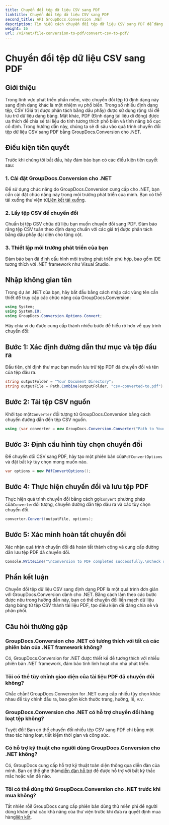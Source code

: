 ```yaml
---
title: Chuyển đổi tệp dữ liệu CSV sang PDF
linktitle: Chuyển đổi tệp dữ liệu CSV sang PDF
second_title: API GroupDocs.Conversion .NET
description: Tìm hiểu cách chuyển đổi tệp dữ liệu CSV sang PDF dễ dàng bằng GroupDocs.Conversion cho .NET. Thực hiện theo hướng dẫn từng bước của chúng tôi.
weight: 16
url: /vi/net/file-conversion-to-pdf/convert-csv-to-pdf/
---
```


# Chuyển đổi tệp dữ liệu CSV sang PDF

## Giới thiệu
Trong lĩnh vực phát triển phần mềm, việc chuyển đổi tệp từ định dạng này sang định dạng khác là một nhiệm vụ phổ biến. Trong số nhiều định dạng tệp, CSV (Giá trị được phân tách bằng dấu phẩy) được sử dụng rộng rãi để lưu trữ dữ liệu dạng bảng. Mặt khác, PDF (Định dạng tài liệu di động) được ưa thích để chia sẻ tài liệu do tính tương thích phổ biến và tính năng bố cục cố định. Trong hướng dẫn này, chúng ta sẽ đi sâu vào quá trình chuyển đổi tệp dữ liệu CSV sang PDF bằng GroupDocs.Conversion cho .NET.
## Điều kiện tiên quyết
Trước khi chúng tôi bắt đầu, hãy đảm bảo bạn có các điều kiện tiên quyết sau:
### 1. Cài đặt GroupDocs.Conversion cho .NET
 Để sử dụng chức năng do GroupDocs.Conversion cung cấp cho .NET, bạn cần cài đặt chức năng này trong môi trường phát triển của mình. Bạn có thể tải xuống thư viện từ[Liên kết tải xuống](https://releases.groupdocs.com/conversion/net/).
### 2. Lấy tệp CSV để chuyển đổi
Chuẩn bị tệp CSV chứa dữ liệu bạn muốn chuyển đổi sang PDF. Đảm bảo rằng tệp CSV tuân theo định dạng chuẩn với các giá trị được phân tách bằng dấu phẩy đại diện cho từng cột.
### 3. Thiết lập môi trường phát triển của bạn
Đảm bảo bạn đã định cấu hình môi trường phát triển phù hợp, bao gồm IDE tương thích với .NET framework như Visual Studio.

## Nhập không gian tên
Trong dự án .NET của bạn, hãy bắt đầu bằng cách nhập các vùng tên cần thiết để truy cập các chức năng của GroupDocs.Conversion:
```csharp
using System;
using System.IO;
using GroupDocs.Conversion.Options.Convert;
```

Hãy chia ví dụ được cung cấp thành nhiều bước để hiểu rõ hơn về quy trình chuyển đổi:
## Bước 1: Xác định đường dẫn thư mục và tệp đầu ra
Đầu tiên, chỉ định thư mục bạn muốn lưu trữ tệp PDF đã chuyển đổi và tên của tệp đầu ra.
```csharp
string outputFolder = "Your Document Directory";
string outputFile = Path.Combine(outputFolder, "csv-converted-to.pdf");
```
## Bước 2: Tải tệp CSV nguồn
 Khởi tạo một`Converter` đối tượng từ GroupDocs.Conversion bằng cách chuyển đường dẫn đến tệp CSV nguồn.
```csharp
using (var converter = new GroupDocs.Conversion.Converter("Path to Your CSV File"))
```
## Bước 3: Định cấu hình tùy chọn chuyển đổi
 Để chuyển đổi CSV sang PDF, hãy tạo một phiên bản của`PdfConvertOptions` và đặt bất kỳ tùy chọn mong muốn nào.
```csharp
var options = new PdfConvertOptions();
```
## Bước 4: Thực hiện chuyển đổi và lưu tệp PDF
 Thực hiện quá trình chuyển đổi bằng cách gọi`Convert` phương pháp của`Converter`đối tượng, chuyển đường dẫn tệp đầu ra và các tùy chọn chuyển đổi.
```csharp
converter.Convert(outputFile, options);
```
## Bước 5: Xác minh hoàn tất chuyển đổi
Xác nhận quá trình chuyển đổi đã hoàn tất thành công và cung cấp đường dẫn lưu tệp PDF đã chuyển đổi.
```csharp
Console.WriteLine("\nConversion to PDF completed successfully.\nCheck output in {0}", outputFolder);
```

## Phần kết luận
Chuyển đổi tệp dữ liệu CSV sang định dạng PDF là một quá trình đơn giản với GroupDocs.Conversion dành cho .NET. Bằng cách làm theo các bước được nêu trong hướng dẫn này, bạn có thể chuyển đổi liền mạch dữ liệu dạng bảng từ tệp CSV thành tài liệu PDF, tạo điều kiện dễ dàng chia sẻ và phân phối.
## Câu hỏi thường gặp
### GroupDocs.Conversion cho .NET có tương thích với tất cả các phiên bản của .NET framework không?
Có, GroupDocs.Conversion for .NET được thiết kế để tương thích với nhiều phiên bản .NET framework, đảm bảo tính linh hoạt cho nhà phát triển.
### Tôi có thể tùy chỉnh giao diện của tài liệu PDF đã chuyển đổi không?
Chắc chắn! GroupDocs.Conversion for .NET cung cấp nhiều tùy chọn khác nhau để tùy chỉnh đầu ra, bao gồm kích thước trang, hướng, lề, v.v.
### GroupDocs.Conversion cho .NET có hỗ trợ chuyển đổi hàng loạt tệp không?
Tuyệt đối! Bạn có thể chuyển đổi nhiều tệp CSV sang PDF chỉ bằng một thao tác hàng loạt, tiết kiệm thời gian và công sức.
### Có hỗ trợ kỹ thuật cho người dùng GroupDocs.Conversion cho .NET không?
 Có, GroupDocs cung cấp hỗ trợ kỹ thuật toàn diện thông qua diễn đàn của mình. Bạn có thể ghé thăm[diễn đàn hỗ trợ](https://forum.groupdocs.com/c/conversion/11) để được hỗ trợ với bất kỳ thắc mắc hoặc vấn đề nào.
### Tôi có thể dùng thử GroupDocs.Conversion cho .NET trước khi mua không?
 Tất nhiên rồi! GroupDocs cung cấp phiên bản dùng thử miễn phí để người dùng khám phá các khả năng của thư viện trước khi đưa ra quyết định mua hàng[liên kết](https://releases.groupdocs.com/conversion/net/).